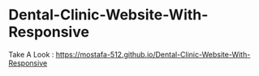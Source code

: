 # Dental-Clinic-Website-With-Responsive
Take A Look : https://mostafa-512.github.io/Dental-Clinic-Website-With-Responsive
